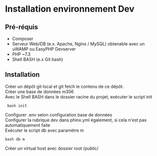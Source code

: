 # Installation environnement Dev

## Pré-réquis

 - Composer
 - Serveur Web/DB (e.x. Apache, Nginx / MySQL) obtenable avec un uWAMP ou  EasyPHP Devserver
 - PHP ~7.3
 - Shell BASH (e.x Git bash)
 ## Installation 
 Créer un dépôt git local et git fetch le contenu de ce dépôt.  
 Créer une base de données m306  
 Avec le Shell BASH dans le dossier racine du projet, exécuter le script init

     bash init

 Configurer .env selon configuration base de données  
 Configurer la rubrique dev dans phinx.yml également, si cela n'est pas automatiquement faite  
Exécuter le script db avec paramètre m

    bash db m
Créer un virtual host avec dossier root /public/
